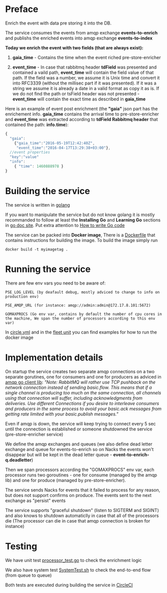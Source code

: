 # Preface
Enrich the event with data pre storing it into the DB.

The service consumes the events from amqp exchange **events-to-enrich** and publishs the enriched events into amqp exchange **events-to-index**

**Today we enrich the event with two fields (that are always exist):**

1. **gaia_time** - Contains the time when the event riched pre-store-enricher

2. **event_time** - In case that rabbitmq header **tdField** was presented and contained a vaild path, **event_time** will contain the field value of that path. If the field was a number, we assume it is Unix time and convert it into RFC3339 (without the millisec part if it was presented). If it was a string we assume it is already a date in a valid format as copy it as is. If we do not find the path or tsField header was not presented - **event_time** will contain the exact time as described in **gaia_time**


Here is an example of event post enrichment (the **"gaia"** json part has the enrichement info. **gaia_time** contains the arrival time to pre-store-enricher and **event_time** was extracted according to **tdField Rabbitmq header** that contained the path: **info.time**):
```javascript
{
  "gaia":
    {"gaia_time":"2016-05-19T12:42:40Z", 
     "event_time":"2016-04-17T13:29:38+03:00"},
  //event properties
  "key":"value" 
  "info": 
    { "time": 1460888978 }
}
```

# Building the service
The service is written in [golang](https://golang.org/)

If you want to manipulate the service but do not know golang it is mostly recommanded to follow at least the **Installing Go** and **Learning Go** sections in [go doc site](https://golang.org/doc/). Put extra attention to [How to write Go code](https://golang.org/doc/code.html) 

The service can be packed into **Docker image**, There is a [Dockerfile](https://github.com/gaia-adm/pre-store-enricher/blob/master/Dockerfile) that contains instructions for building the image. To build the image simply run 
```docker
docker build -t myimagetag .
```

# Running the service
There are few env vars you need to be aware of:
```
PSE_LOG_LEVEL (by deafault debug, mostly adviced to change to info on production env)
```

```
PSE_AMQP_URL (for instance: amqp://admin:admin@172.17.8.101:5672)
```

```
GOMAXPROCS (Go env var, contains by default the number of cpu cores in the machine, We span the number of processors according to this env var)
```

In [circle.yml](https://github.com/gaia-adm/pre-store-enricher/blob/master/circle.yml) and in the [fleet unit](https://github.com/gaia-adm/pre-store-enricher/blob/master/pre-store-enricher.service) you can find examples for how to run the docker image

# Implementation details
On startup the service creates two separate amqp connections on a two separate gorutines, one for consumers and one for producers as adviced in [amqp go client lib](https://godoc.org/github.com/streadway/amqp):
*"Note: RabbitMQ will rather use TCP pushback on the network connection instead of sending basic.flow. This means that if a single channel is producing too much on the same connection, all channels using that connection will suffer, including acknowledgments from deliveries. Use different Connections if you desire to interleave consumers and producers in the same process to avoid your basic.ack messages from getting rate limited with your basic.publish messages."*

Even if amqp is down, the service will keep trying to connect every 5 sec until the connection is established or someone shutdowned the service (pre-store-enricher service)

We define the amqp exchanges and queues (we also define dead letter exchange and queue for events-to-enrich so on Nacks the events won't disappear but will be kept in the dead letter queue - **event-to-enrich-q.deadletter**)

Then we span processors according the "GOMAXPROCS" env var, each processor runs two goroutines - one for consume (managed by the amqp lib) and one for produce (managed by pre-store-enricher).

The service sends Nacks for events that it failed to process for any reason, but does not support confirms on produce.
The events sent to the next exchange as "persist" events

The service supports "graceful shutdown" (listen to SIGTERM and SIGINT) and also knows to shutdown automaticlly in case that all of the processors die (The processor can die in case that amqp connection is broken for instance)

# Testing

We have unit test [processor_test.go](https://github.com/gaia-adm/pre-store-enricher/blob/master/amqphandler/processor_test.go) to check the enrichment logic

We also have system test [SystemTest.sh](https://github.com/gaia-adm/pre-store-enricher/blob/master/SystemTest.sh) to check the end-to-end flow (from queue to queue)

Both tests are executed during building the service in [CircleCI](https://circleci.com/gh/gaia-adm/pre-store-enricher)


